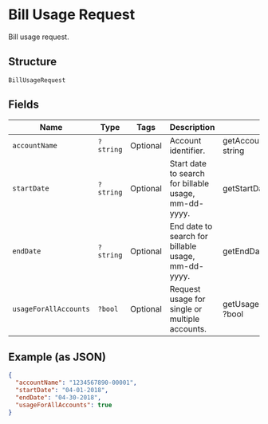 
# Bill Usage Request

Bill usage request.

## Structure

`BillUsageRequest`

## Fields

| Name | Type | Tags | Description | Getter | Setter |
|  --- | --- | --- | --- | --- | --- |
| `accountName` | `?string` | Optional | Account identifier. | getAccountName(): ?string | setAccountName(?string accountName): void |
| `startDate` | `?string` | Optional | Start date to search for billable usage, mm-dd-yyyy. | getStartDate(): ?string | setStartDate(?string startDate): void |
| `endDate` | `?string` | Optional | End date to search for billable usage, mm-dd-yyyy. | getEndDate(): ?string | setEndDate(?string endDate): void |
| `usageForAllAccounts` | `?bool` | Optional | Request usage for single or multiple accounts. | getUsageForAllAccounts(): ?bool | setUsageForAllAccounts(?bool usageForAllAccounts): void |

## Example (as JSON)

```json
{
  "accountName": "1234567890-00001",
  "startDate": "04-01-2018",
  "endDate": "04-30-2018",
  "usageForAllAccounts": true
}
```

